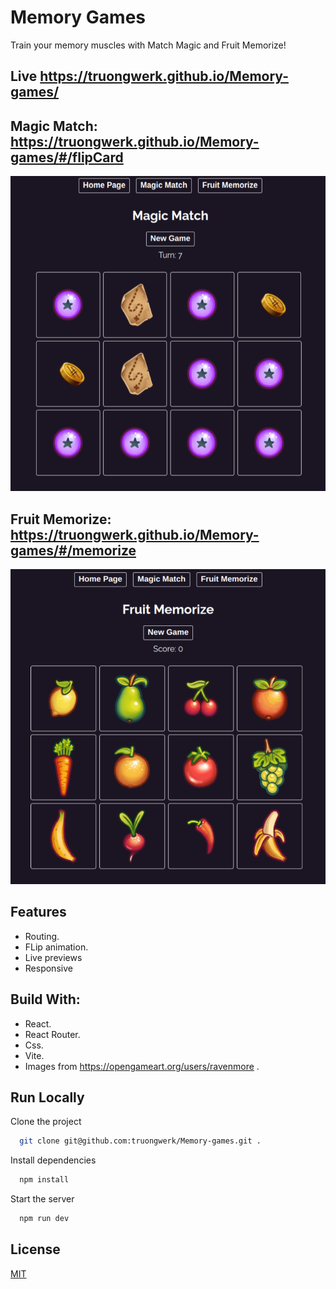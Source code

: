# Memory Games

Train your memory muscles with Match Magic and Fruit Memorize!

## Live https://truongwerk.github.io/Memory-games/

## Magic Match: https://truongwerk.github.io/Memory-games/#/flipCard

![App Screenshot](./screenshots/magic.png)

## Fruit Memorize: https://truongwerk.github.io/Memory-games/#/memorize

![App Screenshot](./screenshots/fruit.png)

## Features

- Routing.
- FLip animation.
- Live previews
- Responsive

## Build With:

- React.
- React Router.
- Css.
- Vite.
- Images from https://opengameart.org/users/ravenmore .

## Run Locally

Clone the project

```bash
  git clone git@github.com:truongwerk/Memory-games.git .
```

Install dependencies

```bash
  npm install
```

Start the server

```bash
  npm run dev
```

## License

[MIT](https://choosealicense.com/licenses/mit/)

